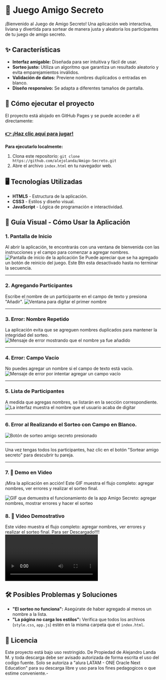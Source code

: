 # 🎁 Juego Amigo Secreto

¡Bienvenido al Juego de Amigo Secreto! Una aplicación web interactiva, liviana y divertida para sortear de manera justa y aleatoria los participantes de tu juego de amigo secreto.

## ✨ Características

*   **Interfaz amigable:** Diseñada para ser intuitiva y fácil de usar.
*   **Sorteo justo:** Utiliza un algoritmo que garantiza un resultado aleatorio y evita emparejamientos inválidos.
*   **Validación de datos:** Previene nombres duplicados o entradas en blanco.
*   **Diseño responsivo:** Se adapta a diferentes tamaños de pantalla.

## 🚀 Cómo ejecutar el proyecto

El proyecto está alojado en GitHub Pages y se puede acceder a él directamente:
### [👉 ¡Haz clic aquí para jugar!](https://alejolanda.github.io/Amigo-Secreto/)

**Para ejecutarlo localmente:**
1.  Clona este repositorio: `git clone https://github.com/alejolanda/Amigo-Secreto.git`
2.  Abre el archivo `index.html` en tu navegador web.

## 🖥️ Tecnologías Utilizadas

*   **HTML5** - Estructura de la aplicación.
*   **CSS3** - Estilos y diseño visual.
*   **JavaScript** - Lógica de programación e interactividad.

## 📸 Guía Visual - Cómo Usar la Aplicación

### 1. Pantalla de Inicio
Al abrir la aplicación, te encontrarás con una ventana de bienvenida con las instrucciones y el campo para comenzar a agregar nombres.
![Pantalla de inicio de la aplicación](https://github.com/alejolanda/Amigo-Secreto/raw/main/Imagenes/inicio.bmp)
Se Puede apreciar que se ha agregado un botón de reinicio del juego. Este Btn esta desactivado hasta no terminar la secuencia.

---

### 2. Agregando Participantes
Escribe el nombre de un participante en el campo de texto y presiona "Añadir".
![Ventana para digitar el primer nombre](https://github.com/alejolanda/Amigo-Secreto/raw/main/Imagenes/DigitarPrimerNombre.bmp)

---

### 3. Error: Nombre Repetido
La aplicación evita que se agreguen nombres duplicados para mantener la integridad del sorteo.
![Mensaje de error mostrando que el nombre ya fue añadido](https://github.com/alejolanda/Amigo-Secreto/raw/main/Imagenes/ErrorDeNombreRepetido.bmp)

---

### 4. Error: Campo Vacío
No puedes agregar un nombre si el campo de texto está vacío.
![Mensaje de error por intentar agregar un campo vacío](https://github.com/alejolanda/Amigo-Secreto/raw/main/Imagenes/errorA%C3%B1adirEnBlanco.bmp)

---

### 5. Lista de Participantes
A medida que agregas nombres, se listarán en la sección correspondiente.
![La interfaz muestra el nombre que el usuario acaba de digitar](https://github.com/alejolanda/Amigo-Secreto/raw/main/Imagenes/IndicaQueNombreDigitaste.bmp)

---

### 6. Error al Realizando el Sorteo con Campo en Blanco.
![Botón de sorteo amigo secreto presionado](https://github.com/alejolanda/Amigo-Secreto/raw/main/Imagenes/ErrorSortearAmigoEnBlanco.bmp)

---

Una vez tengas todos los participantes, haz clic en el botón "Sortear amigo secreto" para descubrir tu pareja.

---

### 7. 🎥 Demo en Video

¡Mira la aplicación en acción! Este GIF muestra el flujo completo: agregar nombres, ver errores y realizar el sorteo final.

![GIF que demuestra el funcionamiento de la app Amigo Secreto: agregar nombres, mostrar errores y hacer el sorteo](https://github.com/alejolanda/Amigo-Secreto/raw/main/Imagenes/demo-amigo-secreto.gif)

### 8. 🎥 Video Demostrativo
Este video muestra el flujo completo: agregar nombres, ver errores y realizar el sorteo final. Para ser Descargado!!!!
![Video demostrativo del funcionamiento de la app](https://github.com/alejolanda/Amigo-Secreto/raw/main/Imagenes/video-1.mp4)

## 🛠️ Posibles Problemas y Soluciones

*   **"El sorteo no funciona":** Asegúrate de haber agregado al menos un nombre a la lista.
*   **"La página no carga los estilos":** Verifica que todos los archivos (`style.css`, `app.js`) estén en la misma carpeta que el `index.html`.

## 📄 Licencia

Este proyecto está bajo uso restringido. De Propiedad de Alejandro Landa M. y toda descarga debe ser avisado autorizada de forma escrita el uso del codigo fuente. Solo se autoriza a "alura LATAM - ONE Oracle Next Education" para su descarga libre y uso para los fines pedagogicos o que estime conveniente.-
